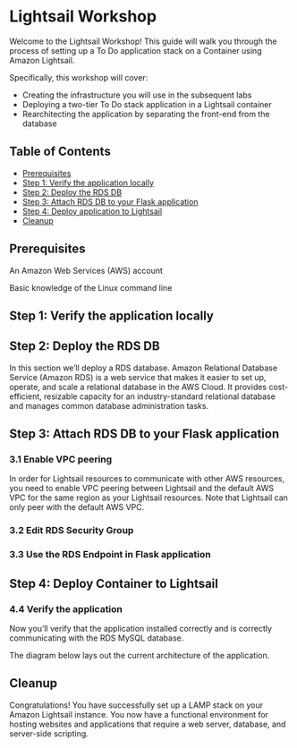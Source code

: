 # Lightsail Workshop
Welcome to the Lightsail Workshop! This guide will walk you through the process of setting up a To Do application stack on a Container using Amazon Lightsail.

Specifically, this workshop will cover:
- Creating the infrastructure you will use in the subsequent labs
- Deploying a two-tier To Do stack application in a Lightsail container
- Rearchitecting the application by separating the front-end from the database

## Table of Contents
- [Prerequisites](#prerequisites)
- [Step 1: Verify the application locally](#step-2-connect-to-your-instance)
- [Step 2: Deploy the RDS DB](#step-1-launch-an-instance)
- [Step 3: Attach RDS DB to your Flask application](#step-3-update-and-install-packages)
- [Step 4: Deploy application to Lightsail](#step-3-update-and-install-packages)
- [Cleanup](#Cleanup)

## Prerequisites
An Amazon Web Services (AWS) account

Basic knowledge of the Linux command line

## Step 1: Verify the application locally

## Step 2: Deploy the RDS DB

In this section we’ll deploy a RDS database. Amazon Relational Database Service (Amazon RDS) is a web service that makes it easier to set up, operate, and scale a relational database in the AWS Cloud. It provides cost-efficient, resizable capacity for an industry-standard relational database and manages common database administration tasks.

## Step 3: Attach RDS DB to your Flask application

### 3.1 Enable VPC peering
In order for Lightsail resources to communicate with other AWS resources, you need to enable VPC peering between Lightsail and the default AWS VPC for the same region as your Lightsail resources. Note that Lightsail can only peer with the default AWS VPC.

### 3.2 Edit RDS Security Group

### 3.3 Use the RDS Endpoint in Flask application

## Step 4: Deploy Container to Lightsail

### 4.4 Verify the application
Now you’ll verify that the application installed correctly and is correctly communicating with the RDS MySQL database.

The diagram below lays out the current architecture of the application.

## Cleanup
Congratulations! You have successfully set up a LAMP stack on your Amazon Lightsail instance. You now have a functional environment for hosting websites and applications that require a web server, database, and server-side scripting.
